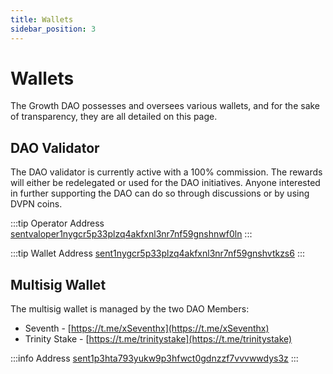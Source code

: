 ```yaml
---
title: Wallets
sidebar_position: 3
---
```


# Wallets

The Growth DAO possesses and oversees various wallets, and for the sake of transparency, they are all detailed on this page.

## DAO Validator

The DAO validator is currently active with a 100% commission. The rewards will either be redelegated or used for the DAO initiatives. Anyone interested in further supporting the DAO can do so through discussions or by using DVPN coins.

:::tip Operator Address
[sentvaloper1nygcr5p33plzq4akfxnl3nr7nf59gnshnwf0ln](https://www.mintscan.io/sentinel/validators/sentvaloper1nygcr5p33plzq4akfxnl3nr7nf59gnshnwf0ln)
:::

:::tip Wallet Address
[sent1nygcr5p33plzq4akfxnl3nr7nf59gnshvtkzs6](https://www.mintscan.io/sentinel/address/sent1nygcr5p33plzq4akfxnl3nr7nf59gnshvtkzs6)
:::

## Multisig Wallet

The multisig wallet is managed by the two DAO Members:

- Seventh - [https://t.me/xSeventhx](https://t.me/xSeventhx)
- Trinity Stake - [https://t.me/trinitystake](https://t.me/trinitystake)

:::info Address
[sent1p3hta793yukw9p3hfwct0gdnzzf7vvvwwdys3z](https://www.mintscan.io/sentinel/address/sent1p3hta793yukw9p3hfwct0gdnzzf7vvvwwdys3z)
:::